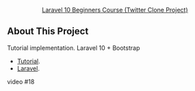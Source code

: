 
<p align="center"><a href="https://www.youtube.com/playlist?list=PLqDySLfPKRn5d7WbN9R0yJA9IRgx-XBlU" target="_blank">Laravel 10 Beginners Course (Twitter Clone Project)</a></p>

## About This Project

Tutorial implementation. Laravel 10 + Bootstrap

- [Tutorial](https://www.youtube.com/playlist?list=PLqDySLfPKRn5d7WbN9R0yJA9IRgx-XBlU).
- [Laravel](https://laravel.com/).

video #18
